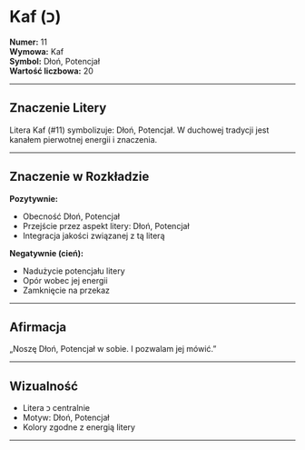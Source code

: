 
# Kaf (כ)

**Numer:** 11  
**Wymowa:** Kaf  
**Symbol:** Dłoń, Potencjał  
**Wartość liczbowa:** 20  

---

## Znaczenie Litery
Litera Kaf (#11) symbolizuje: Dłoń, Potencjał.
W duchowej tradycji jest kanałem pierwotnej energii i znaczenia.

---

## Znaczenie w Rozkładzie

**Pozytywnie:**  
- Obecność Dłoń, Potencjał  
- Przejście przez aspekt litery: Dłoń, Potencjał  
- Integracja jakości związanej z tą literą  

**Negatywnie (cień):**  
- Nadużycie potencjału litery  
- Opór wobec jej energii  
- Zamknięcie na przekaz  

---

## Afirmacja
„Noszę Dłoń, Potencjał w sobie. I pozwalam jej mówić.”

---

## Wizualność
- Litera כ centralnie  
- Motyw: Dłoń, Potencjał  
- Kolory zgodne z energią litery

---

